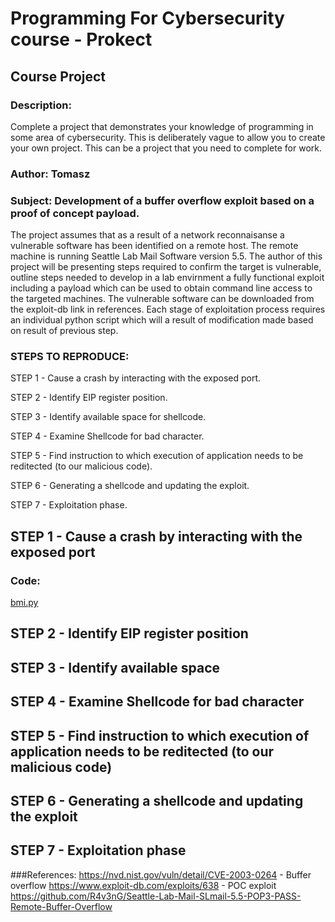 # Programming For Cybersecurity course - Prokect

##  Course Project
### Description:
Complete a project that demonstrates your knowledge of programming in some area of cybersecurity. This is deliberately vague to allow you to create your own project. This can be a project that you need to complete for work.


### Author: Tomasz
### Subject: Development of a buffer overflow exploit based on a proof of concept payload.

The project assumes that as a result of a network reconnaisanse a vulnerable software has been identified on a remote host. The remote machine is running Seattle Lab Mail Software version 5.5. The author of this project will be presenting steps required to confirm the target is vulnerable, outline steps needed to develop in a lab envirnment a fully functional exploit including a payload which can be used to obtain command line access to the targeted machines. The vulnerable software can be downloaded from the exploit-db link in references. Each stage of exploitation process requires an individual python script which will a result of modification made based on result of previous step.

### STEPS TO REPRODUCE:
STEP 1 - Cause a crash by interacting with the exposed port.

STEP 2 - Identify EIP register position.

STEP 3 - Identify available space for shellcode.

STEP 4 - Examine Shellcode for bad character.

STEP 5 - Find instruction to which execution of application needs to be reditected (to our malicious code).

STEP 6 - Generating a shellcode and updating the exploit.

STEP 7 - Exploitation phase.


## STEP 1 - Cause a crash by interacting with the exposed port
### Code:
[bmi.py](https://github.com/kodkoder/p4cs2021/blob/main/Course_Project/fuzzer.py)

## STEP 2 - Identify EIP register position
## STEP 3 - Identify available space
## STEP 4 - Examine Shellcode for bad character
## STEP 5 - Find instruction to which execution of application needs to be reditected (to our malicious code)
## STEP 6 - Generating a shellcode and updating the exploit
## STEP 7 - Exploitation phase



###References:
https://nvd.nist.gov/vuln/detail/CVE-2003-0264 - Buffer overflow
https://www.exploit-db.com/exploits/638 - POC exploit
https://github.com/R4v3nG/Seattle-Lab-Mail-SLmail-5.5-POP3-PASS-Remote-Buffer-Overflow
